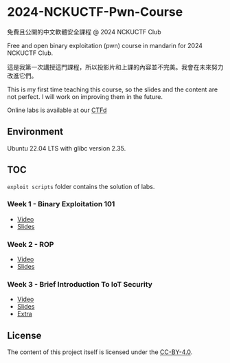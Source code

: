 # 2024-NCKUCTF-Pwn-Course

免費且公開的中文軟體安全課程 @ 2024 NCKUCTF Club

Free and open binary exploitation (pwn) course in mandarin for 2024 NCKUCTF Club.

這是我第一次講授這門課程，所以投影片和上課的內容並不完美。我會在未來努力改進它們。

This is my first time teaching this course, so the slides and the content are not perfect. I will work on improving them in the future.

Online labs is available at our [CTFd](https://class.nckuctf.org/)

## Environment

Ubuntu 22.04 LTS with glibc version 2.35.

## TOC

`exploit scripts` folder contains the solution of labs.

### Week 1 - Binary Exploitation 101

- [Video](https://www.youtube.com/watch?v=DX5rzI5OlJk)
- [Slides](/week1/Binary_Exploit_101%20@%20NCKUCTF.pdf)

### Week 2 - ROP

- [Video](https://www.youtube.com/watch?v=gQMS-eNU9Ho)
- [Slides](/week2/ROP%20@%20NCKUCTF.pdf)

### Week 3 - Brief Introduction To IoT Security 

- [Video](https://www.youtube.com/watch?v=Q7C9g9Kw6s0)
- [Slides](/week3/Brief%20Introduction%20To%20IoT%20Security%20@%20NCKUCTF.pdf)
- [Extra](https://hackmd.io/@pwn2ooown/HJK40Xpca)

## License

The content of this project itself is licensed under the [CC-BY-4.0](https://choosealicense.com/licenses/cc-by-sa-4.0/).
